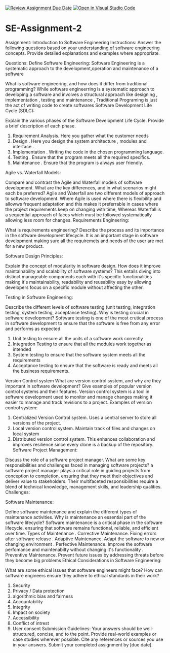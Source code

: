 [![Review Assignment Due Date](https://classroom.github.com/assets/deadline-readme-button-24ddc0f5d75046c5622901739e7c5dd533143b0c8e959d652212380cedb1ea36.svg)](https://classroom.github.com/a/-ucQIGTc)
[![Open in Visual Studio Code](https://classroom.github.com/assets/open-in-vscode-718a45dd9cf7e7f842a935f5ebbe5719a5e09af4491e668f4dbf3b35d5cca122.svg)](https://classroom.github.com/online_ide?assignment_repo_id=15252889&assignment_repo_type=AssignmentRepo)
# SE-Assignment-2
Assignment: Introduction to Software Engineering
Instructions:
Answer the following questions based on your understanding of software engineering concepts. Provide detailed explanations and examples where appropriate.

Questions:
Define Software Engineering: Software Engineering is a systematic approach to the development,operation and maintenance of a software

What is software engineering, and how does it differ from traditional programming? While software engineerring is a systematic approach to developing a software and involves a structural approach like designing , implementation , testing and maintenance , Traditional Programing is just the act of writing code to create softwares
Software Development Life Cycle (SDLC):

Explain the various phases of the Software Development Life Cycle. Provide a brief description of each phase.
1. Requirement Analysis. Here you gather what the customer needs
2. Design . Here you design the system architecture , modules and interface .
3. Implementation . Writing the code in the chosen programming language.
4. Testing . Ensure that the program meets all the required specifics.
5. Maintenance . Ensure that the program is always user friendly.

Agile vs. Waterfall Models:

Compare and contrast the Agile and Waterfall models of software development. What are the key differences, and in what scenarios might each be preferred? Agile and Waterfall are two different models of approach to software development. Where Agile is used where there is flexibility and allowws frequent adaptation and this makes it preferrable in cases where the project requirements keep on changing with time, Whereas Waterfall is a sequential approach of faces which must be followed systematically allowing less room for changes.
Requirements Engineering:

What is requirements engineering? Describe the process and its importance in the software development lifecycle. It is an important stage in software development making sure all the requiremets and needs of the user are met for a new product.

Software Design Principles:

Explain the concept of modularity in software design. How does it improve maintainability and scalability of software systems? This entails diving into distinct manageable components each with it's specific functionalities making it's maintainability, readability and reusability easy by allowing developers focus on a specific module without affecting the other.

Testing in Software Engineering:

Describe the different levels of software testing (unit testing, integration testing, system testing, acceptance testing). Why is testing crucial in software development? Software testing is one of the most crutical process in software development to ensure that the software is free from any error and performs as expected 
1. Unit testing to ensure all the units of a software work correctly
2. Integration Testing to ensure that all the modules work together as intended
3. System testing to ensure that the software system meets all the requirements
4. Acceptance testing to ensure that the software is ready and meets all the business requirements.

Version Control system
What are version control system, and why are they important in software development? Give examples of popular version control systems and their features. Version control system is a tool in software development used to monitor and manage changes making it easier to manage and track revisions to a project.
Examples of version control system:
1. Centralized Version Control system. Uses a central server to store all versions of the project.
2. Local version control system. Maintain track of files and changes on local system
3. Distributed version control system. This enhances collaboration and improves resilience since every clone is a backup of the repository.
Software Project Management:

Discuss the role of a software project manager. What are some key responsibilities and challenges faced in managing software projects? a software project manager plays a critical role in guiding projects from conception to completion, ensuring that they meet their objectives and deliver value to stakeholders. Their multifaceted responsibilities require a blend of technical knowledge, management skills, and leadership qualities.
Challenges:

Software Maintenance:

Define software maintenance and explain the different types of maintenance activities. Why is maintenance an essential part of the software lifecycle? Software maintenance is a critical phase in the software lifecycle, ensuring that software remains functional, reliable, and efficient over time.
Types of Maintenance 
. Corrective Maintenance. Fixing errors after software release
. Adaptive Maintenance. Adapt the software to new or changing environment
. Perfective Maintenance. Improve the software perfomance and maintenabilty without changing it's functionality
. Preventive Maintenance. Prevent future issues by addressing threats before they become big problems
Ethical Considerations in Software Engineering:

What are some ethical issues that software engineers might face? How can software engineers ensure they adhere to ethical standards in their work?
1. Security
2. Privacy / Data protection
3. algorithmic bias and fairness
4. Accountability
5. Integrity
6. Impact on society
7. Accessibility
8. Conflict of intrest
9. User consent
Submission Guidelines:
Your answers should be well-structured, concise, and to the point.
Provide real-world examples or case studies wherever possible.
Cite any references or sources you use in your answers.
Submit your completed assignment by [due date].
